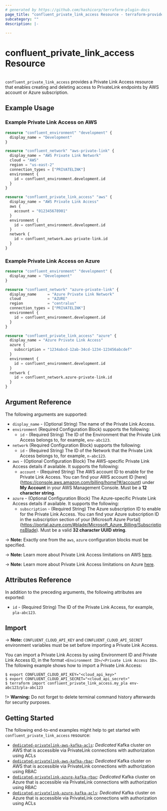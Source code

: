 ```yaml
---
# generated by https://github.com/hashicorp/terraform-plugin-docs
page_title: "confluent_private_link_access Resource - terraform-provider-confluent"
subcategory: ""
description: |-
  
---
```


# confluent_private_link_access Resource

<img src="https://img.shields.io/badge/Lifecycle%20Stage-Public%20Preview-%2345c6e8" alt="">

`confluent_private_link_access` provides a Private Link Access resource that enables creating and deleting access to PrivateLink endpoints by AWS account or Azure subscription.

## Example Usage

### Example Private Link Access on AWS

```terraform
resource "confluent_environment" "development" {
  display_name = "Development"
}

resource "confluent_network" "aws-private-link" {
  display_name = "AWS Private Link Network"
  cloud = "AWS"
  region = "us-east-2"
  connection_types = ["PRIVATELINK"]
  environment {
    id = confluent_environment.development.id
  }
}

resource "confluent_private_link_access" "aws" {
  display_name = "AWS Private Link Access"
  aws {
    account = "012345678901"
  }
  environment {
    id = confluent_environment.development.id
  }
  network {
    id = confluent_network.aws-private-link.id
  }
}
```

### Example Private Link Access on Azure

```terraform
resource "confluent_environment" "development" {
  display_name = "Development"
}

resource "confluent_network" "azure-private-link" {
  display_name     = "Azure Private Link Network"
  cloud            = "AZURE"
  region           = "centralus"
  connection_types = ["PRIVATELINK"]
  environment {
    id = confluent_environment.development.id
  }
}

resource "confluent_private_link_access" "azure" {
  display_name = "Azure Private Link Access"
  azure {
    subscription = "1234abcd-12ab-34cd-1234-123456abcdef"
  }
  environment {
    id = confluent_environment.development.id
  }
  network {
    id = confluent_network.azure-private-link.id
  }
}
```

<!-- schema generated by tfplugindocs -->
## Argument Reference

The following arguments are supported:

- `display_name` - (Optional String) The name of the Private Link Access.
- `environment` (Required Configuration Block) supports the following:
    - `id` - (Required String) The ID of the Environment that the Private Link Access belongs to, for example, `env-abc123`.
- `network` (Required Configuration Block) supports the following:
    - `id` - (Required String) The ID of the Network that the Private Link Access belongs to, for example, `n-abc123`.
- `aws` - (Optional Configuration Block) The AWS-specific Private Link Access details if available. It supports the following:
    - `account` - (Required String) The AWS account ID to enable for the Private Link Access. You can find your AWS account ID [here] (https://console.aws.amazon.com/billing/home?#/account) under **My Account** in your AWS Management Console. Must be a **12 character string**.
- `azure` - (Optional Configuration Block) The Azure-specific Private Link Access details if available. It supports the following:
    - `subscription` - (Required String) The Azure subscription ID to enable for the Private Link Access. You can find your Azure subscription ID in the subscription section of your [Microsoft Azure Portal] (https://portal.azure.com/#blade/Microsoft_Azure_Billing/SubscriptionsBlade). Must be a valid **32 character UUID string**.

-> **Note:** Exactly one from the `aws`, `azure` configuration blocks must be specified.

-> **Note:** Learn more about Private Link Access limitations on AWS [here](https://docs.confluent.io/cloud/current/networking/private-links/aws-privatelink.html#limitations).

-> **Note:** Learn more about Private Link Access limitations on Azure [here](https://docs.confluent.io/cloud/current/networking/private-links/azure-privatelink.html#limitations).

## Attributes Reference

In addition to the preceding arguments, the following attributes are exported:

- `id` - (Required String) The ID of the Private Link Access, for example, `pla-abc123`.

## Import

-> **Note:** `CONFLUENT_CLOUD_API_KEY` and `CONFLUENT_CLOUD_API_SECRET` environment variables must be set before importing a Private Link Access.

You can import a Private Link Access by using Environment ID and Private Link Access ID, in the format `<Environment ID>/<Private Link Access ID>`. The following example shows how to import a Private Link Access:

```shell
$ export CONFLUENT_CLOUD_API_KEY="<cloud_api_key>"
$ export CONFLUENT_CLOUD_API_SECRET="<cloud_api_secret>"
$ terraform import confluent_private_link_access.my_pla env-abc123/pla-abc123
```

!> **Warning:** Do not forget to delete terminal command history afterwards for security purposes.

## Getting Started
The following end-to-end examples might help to get started with `confluent_private_link_access` resource:
  * [`dedicated-privatelink-aws-kafka-acls`](https://github.com/confluentinc/terraform-provider-confluent/tree/master/examples/configurations/dedicated-privatelink-aws-kafka-acls): _Dedicated_ Kafka cluster on AWS that is accessible via PrivateLink connections with authorization using ACLs
  * [`dedicated-privatelink-aws-kafka-rbac`](https://github.com/confluentinc/terraform-provider-confluent/tree/master/examples/configurations/dedicated-privatelink-aws-kafka-rbac): _Dedicated_ Kafka cluster on AWS that is accessible via PrivateLink connections with authorization using RBAC
  * [`dedicated-privatelink-azure-kafka-rbac`](https://github.com/confluentinc/terraform-provider-confluent/tree/master/examples/configurations/dedicated-privatelink-azure-kafka-rbac): _Dedicated_ Kafka cluster on Azure that is accessible via PrivateLink connections with authorization using RBAC
  * [`dedicated-privatelink-azure-kafka-acls`](https://github.com/confluentinc/terraform-provider-confluent/tree/master/examples/configurations/dedicated-privatelink-azure-kafka-acls): _Dedicated_ Kafka cluster on Azure that is accessible via PrivateLink connections with authorization using ACLs
